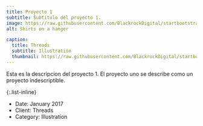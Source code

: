 ```yaml
---
title: Proyecto 1
subtitle: Subtitulo del proyecto 1.
image: https://raw.githubusercontent.com/BlackrockDigital/startbootstrap-agency/master/src/assets/img/portfolio/01-full.jpg
alt: Shirts on a hanger

caption:
  title: Threads
  subtitle: Illustration
  thumbnail: https://raw.githubusercontent.com/BlackrockDigital/startbootstrap-agency/master/src/assets/img/portfolio/01-thumbnail.jpg
---
```

Esta es la descripcion del proyecto 1. El proyecto uno se describe como un proyecto indescriptible. 

{:.list-inline}
- Date: January 2017
- Client: Threads
- Category: Illustration

